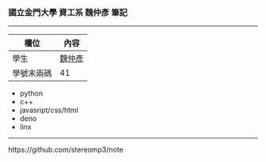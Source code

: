 ### **國立金門大學 資工系 魏仲彥 筆記**

<hr>

欄位 | 內容
-----|--------
學生|[魏仲彥](https://stereomp3.github.io/wp109b/homework/MyWeb8.0/MyWeb.html)
學號末兩碼| 41

* python
* c++
* javasript/css/html
* deno
* linx

<hr>
https://github.com/stereomp3/note
